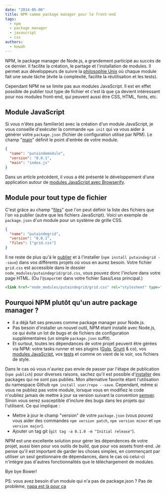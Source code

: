 ```yaml
---
date: "2014-05-06"
title: NPM comme package manager pour le front-end
tags:
  - npm
  - package manager
  - javascript
  - css
authors:
  - kewah
---
```


NPM, le package manager de Node.js, a grandement participé au succès de ce
dernier. Il facilite la création, le partage et l'installation de modules. Il
permet aux développeurs de suivre la [philosophie
Unix](http://www.faqs.org/docs/artu/ch01s06.html) où chaque module fait une
seule tâche (évite la complexité, facilite la réutilisation et les tests).

Cependant NPM ne se limite pas aux modules JavaScript. Il est en effet possible
de publier tout type de fichier et c'est là que ça devient intéressant pour nos
modules front-end, qui peuvent aussi être CSS, HTML, fonts, etc.

## Module JavaScript

Si vous n'êtes pas familier(e) avec la création d'un module JavaScript, je vous
conseille d'exécuter la commande `npm init` qui va vous aider à générer votre
`package.json` (fichier de configuration utilisé par NPM). Le champ
"[main](https://www.npmjs.org/doc/json.html#main)" définit le point d'entrée de
votre module.

```json
{
  "name": "putaindemodule",
  "version": "0.0.1",
  "main": "index.js"
}
```

Dans un article précédent, il vous a été présenté le développement d'une
application autour de [modules JavaScript avec
Browserify](/fr/articles/js/browserify/).

## Module pour tout type de fichier

C'est grâce au champ "[files](https://www.npmjs.org/doc/json.html#files)" que
l'on peut définir la liste des fichiers que l'on va publier (autre que les
fichiers JavaScript). Voici un exemple de `package.json` d'un module pour un
système de grille CSS.

```json
{
  "name": "putaindegrid",
  "version": "0.0.1",
  "files": ["grid.css"]
}
```

Il ne reste de plus qu'à le [publier](https://gist.github.com/coolaj86/1318304)
et à l'installer (`npm install putaindegrid --save`) dans vos différents projets
où vous en aurez besoin. Votre fichier `grid.css` est accessible dans le dossier
`node_modules/putaindegrid/grid.css`, vous pouvez donc l'inclure dans votre page
HTML. (Ou l'`@import`er dans votre fichier Sass/Less principal.)

```html
<link href="node_modules/putaindegrid/grid.css" rel="stylesheet" type="text/css">
```

## Pourquoi NPM plutôt qu'un autre package manager ?

* Il a déjà fait ses preuves comme package manager pour Node.js.
* Pas besoin d'installer un nouvel outil, NPM étant installé avec Node.js, ce
  qui évite un lot de bugs et de fichiers de configuration supplémentaires (un
  simple `package.json` suffit).
* Et surtout, toutes les dépendances de votre projet peuvent être gérées via
  NPM: votre tasks runner et ses plugins ([Gulp](/fr/articles/js/gulp/),
  [Grunt](/fr/articles/js/grunt/) & co), vos [modules
  JavaScript](/fr/articles/js/browserify/), vos
  [tests](/fr/articles/js/tests/frontend/) et comme on vient de le voir, vos
  fichiers de style.

Dans le cas où vous n'auriez pas envie de passer par l'étape de publication
(`npm publish`) pour diverses raisons, sachez qu'il est possible
d'[installer](https://www.npmjs.org/doc/cli/npm-install.html) des packages qui
ne sont pas publiés. Mon alternative favorite étant l'utilisation du namespace
Github `npm install user/repo --save`. Cependant, même si vous ne publiez pas
votre module, lorsque vous en modifiez le code n'oubliez jamais de mettre à jour
sa version suivant la convention [semver](http://semver.org/). Sinon vous serez
susceptible d'inclure des bugs dans les projets qui l'utilisent. Ce qui implique
:

* Mettre à jour le champ "version" de votre `package.json` (vous pouvez vous
  aider des commandes `npm version patch`, `npm version minor` et `npm version
  major`).
* Ajouter un tag git (`git tag -a 0.1.0 -m "Initial release"`).

NPM est une excellente solution pour gérer les dépendences de votre projet,
aussi bien pour vos outils de build, que pour vos assets front-end. Je pense
qu'il est important de garder les choses simples, en commençant par utiliser un
seul gestionnaire de dépendances, dans le cas où celui-ci n'intègre pas d'autres
fonctionnalités que le téléchargement de modules.

Bye bye Bower!

PS: vous avez besoin d'un module qui n'a pas de package.json ? Pas de problème,
[napa est là pour ça](/fr/articles/npm/napa/)

